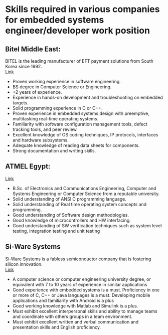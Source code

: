 # Skills  required  in various companies for embedded systems engineer/developer work position #
## Bitel Middle East: ##
BITEL is the leading manufacturer of EFT payment solutions from South Korea since 1992.  
[Link](https://www.linkedin.com/pulse/bitel-middle-east-hiring-mahmoud-swedan)

- Proven working experience in software engineering.
- BS degree in Computer Science or Engineering.
- +2 years of experience.
- Experience in hands-on development and troubleshooting on embedded targets.
- Solid programming experience in C or C++.
- Proven experience in embedded systems design with preemptive, multitasking real-time operating systems.
- Familiarity with software configuration management tools, defect tracking tools, and peer review.
- Excellent knowledge of OS coding techniques, IP protocols, interfaces and hardware subsystems.
- Adequate knowledge of reading data sheets for components.
- Strong documentation and writing skills.
## ATMEL Egypt:  ##
[Link](https://www.linkedin.com/pulse/atmel-egypt-hiring-adham-abozaeid-6075037448524615680)

- B.Sc. of Electronics and Communications Engineering, Computer and Systems Engineering or Computer Science from a reputable university.
- Solid understanding of ANSI C programming language.
- Solid understanding of Real time operating system concepts and programming.
- Good understanding of Software design methodologies.
- Good knowledge of microcontrollers and HW interfacing.
- Good understanding of SW verification techniques such as system level testing, integration testing and unit testing
## Si-Ware Systems ##
Si-Ware Systems is a fabless semiconductor company that is fostering silicon innovation.  
[Link](http://www.si-ware.com/careers/)

- A computer science or computer engineering university degree, or equivalent with 7 to 10 years of experience in similar applications
- Good experience with embedded systems is a must.
Proficiency in one or more of C, C++ or Java languages is a must. Developing mobile applications and familiarity with Android is a plus
- Good working knowledge with Matlab and Simulink is a plus.
- Must exhibit excellent interpersonal skills and ability to manage teams and coordinate with others groups in a team environment.
- Must exhibit excellent written and verbal communication and presentation skills and English proficiency.